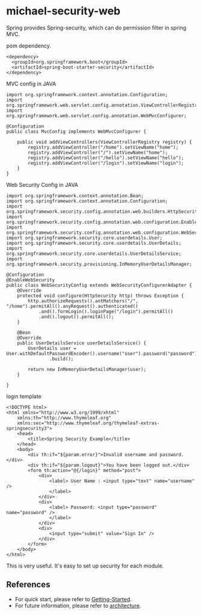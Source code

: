 # michael-security-web
Spring provides Spring-security, which can do permission filter in spring MVC.

pom dependency.
```
<dependency>
  <groupId>org.springframework.boot</groupId>
  <artifactId>spring-boot-starter-security</artifactId>
</dependency>
```

MVC config in JAVA
```
import org.springframework.context.annotation.Configuration;
import org.springframework.web.servlet.config.annotation.ViewControllerRegistry;
import org.springframework.web.servlet.config.annotation.WebMvcConfigurer;

@Configuration
public class MvcConfig implements WebMvcConfigurer {

	public void addViewControllers(ViewControllerRegistry registry) {
		registry.addViewController("/home").setViewName("home");
		registry.addViewController("/").setViewName("home");
		registry.addViewController("/hello").setViewName("hello");
		registry.addViewController("/login").setViewName("login");
	}
}

```

Web Security Config in JAVA
```
import org.springframework.context.annotation.Bean;
import org.springframework.context.annotation.Configuration;
import org.springframework.security.config.annotation.web.builders.HttpSecurity;
import org.springframework.security.config.annotation.web.configuration.EnableWebSecurity;
import org.springframework.security.config.annotation.web.configuration.WebSecurityConfigurerAdapter;
import org.springframework.security.core.userdetails.User;
import org.springframework.security.core.userdetails.UserDetails;
import org.springframework.security.core.userdetails.UserDetailsService;
import org.springframework.security.provisioning.InMemoryUserDetailsManager;

@Configuration
@EnableWebSecurity
public class WebSecurityConfig extends WebSecurityConfigurerAdapter {
	@Override
	protected void configure(HttpSecurity http) throws Exception {
		http.authorizeRequests().antMatchers("/", "/home").permitAll().anyRequest().authenticated()
			.and().formLogin().loginPage("/login").permitAll()
			.and().logout().permitAll();
	}

	@Bean
	@Override
	public UserDetailsService userDetailsService() {
		UserDetails user = User.withDefaultPasswordEncoder().username("user").password("password").roles("USER")
				.build();

		return new InMemoryUserDetailsManager(user);
	}

}
```

login template
```
<!DOCTYPE html>
<html xmlns="http://www.w3.org/1999/xhtml"
	xmlns:th="http://www.thymeleaf.org"
	xmlns:sec="http://www.thymeleaf.org/thymeleaf-extras-springsecurity3">
	<head>
		<title>Spring Security Example</title>
	</head>
	<body>
		<div th:if="${param.error}">Invalid username and password.</div>
		<div th:if="${param.logout}">You have been logged out.</div>
		<form th:action="@{/login}" method="post">
			<div>
				<label> User Name : <input type="text" name="username" />
				</label>
			</div>
			<div>
				<label> Password: <input type="password" name="password" />
				</label>
			</div>
			<div>
				<input type="submit" value="Sign In" />
			</div>
		</form>
	</body>
</html>
```

This is very useful. It's easy to set up security for each module.

## References
* For quick start, please refer to [Getting-Started](https://spring.io/guides/gs/securing-web/).
* For future information, please refer to [architecture](https://spring.io/guides/topicals/spring-security-architecture).
